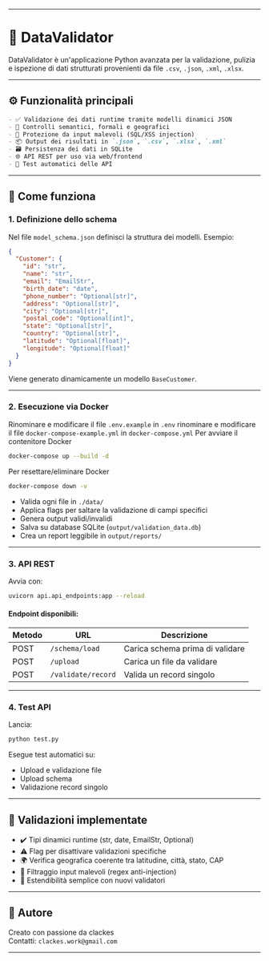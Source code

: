 
---
# 🧪 DataValidator

DataValidator è un'applicazione Python avanzata per la validazione, pulizia e ispezione di dati 
strutturati provenienti da file `.csv`, `.json`, `.xml`, `.xlsx`.

---

## ⚙️ Funzionalità principali
```markdown
- ✅ Validazione dei dati runtime tramite modelli dinamici JSON
- 🧠 Controlli semantici, formali e geografici
- 🔐 Protezione da input malevoli (SQL/XSS injection)
- 📦 Output dei risultati in `.json`, `.csv`, `.xlsx`, `.xml`
- 🗃️ Persistenza dei dati in SQLite
- 🌐 API REST per uso via web/frontend
- 🧪 Test automatici delle API
```
---

## 🚀 Come funziona

### 1. Definizione dello schema

Nel file `model_schema.json` definisci la struttura dei modelli. Esempio:

```json
{
  "Customer": {
    "id": "str",
    "name": "str",
    "email": "EmailStr",
    "birth_date": "date",
    "phone_number": "Optional[str]",
    "address": "Optional[str]",
    "city": "Optional[str]",
    "postal_code": "Optional[int]",
    "state": "Optional[str]",
    "country": "Optional[str]",
    "latitude": "Optional[float]",
    "longitude": "Optional[float]"
  }
}
```

Viene generato dinamicamente un modello `BaseCustomer`.

---

### 2. Esecuzione via Docker
Rinominare e modificare il file `.env.example` in `.env`
rinominare e modificare il file `docker-compose-example.yml` in `docker-compose.yml`
Per avviare il contenitore Docker
```bash
docker-compose up --build -d  
```
Per resettare/eliminare Docker
```bash
docker-compose down -v 
```

- Valida ogni file in `./data/`
- Applica flags per saltare la validazione di campi specifici
- Genera output validi/invalidi
- Salva su database SQLite (`output/validation_data.db`)
- Crea un report leggibile in `output/reports/`

---

### 3. API REST

Avvia con:

```bash
uvicorn api.api_endpoints:app --reload
```

#### Endpoint disponibili:

| Metodo | URL                      | Descrizione                    |
|--------|--------------------------|--------------------------------|
| POST   | `/schema/load`           | Carica schema prima di validare|
| POST   | `/upload`                | Carica un file da validare     |
| POST   | `/validate/record`       | Valida un record singolo       |

---

### 4. Test API

Lancia:

```bash
python test.py
```

Esegue test automatici su:

- Upload e validazione file
- Upload schema
- Validazione record singolo

---

## 🧠 Validazioni implementate

- ✔️ Tipi dinamici runtime (str, date, EmailStr, Optional)
- ⚠️ Flag per disattivare validazioni specifiche
- 🌍 Verifica geografica coerente tra latitudine, città, stato, CAP
- 🔐 Filtraggio input malevoli (regex anti-injection)
- 🧩 Estendibilità semplice con nuovi validatori

---

## 🤝 Autore

Creato con passione da clackes  
Contatti: `clackes.work@gmail.com`

---
